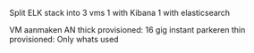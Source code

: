 Split ELK stack into 3 vms
1 with Kibana
1 with elasticsearch

VM aanmaken AN
thick provisioned: 16 gig instant parkeren
thin provisioned: Only whats used